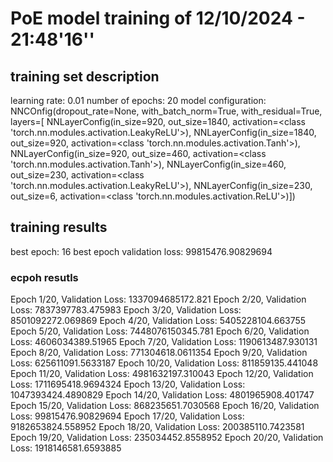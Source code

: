 PoE model training of 12/10/2024 - 21:48'16''
========================

training set description
------------------------
learning rate: 0.01
number of epochs: 20
model configuration: 
  NNCOnfig(dropout_rate=None,
           with_batch_norm=True,
           with_residual=True,
           layers=[ NNLayerConfig(in_size=920,
                                  out_size=1840,
                                  activation=<class 'torch.nn.modules.activation.LeakyReLU'>),
                    NNLayerConfig(in_size=1840,
                                  out_size=920,
                                  activation=<class 'torch.nn.modules.activation.Tanh'>),
                    NNLayerConfig(in_size=920,
                                  out_size=460,
                                  activation=<class 'torch.nn.modules.activation.Tanh'>),
                    NNLayerConfig(in_size=460,
                                  out_size=230,
                                  activation=<class 'torch.nn.modules.activation.LeakyReLU'>),
                    NNLayerConfig(in_size=230,
                                  out_size=6,
                                  activation=<class 'torch.nn.modules.activation.ReLU'>)])

training results
----------------
best epoch: 16
best epoch validation loss: 99815476.90829694

### ecpoh resutls
Epoch 1/20, Validation Loss: 1337094685172.821
Epoch 2/20, Validation Loss: 7837397783.475983
Epoch 3/20, Validation Loss: 8501092272.069869
Epoch 4/20, Validation Loss: 5405228104.663755
Epoch 5/20, Validation Loss: 7448076150345.781
Epoch 6/20, Validation Loss: 4606034389.51965
Epoch 7/20, Validation Loss: 1190613487.930131
Epoch 8/20, Validation Loss: 771304618.0611354
Epoch 9/20, Validation Loss: 625611091.5633187
Epoch 10/20, Validation Loss: 811859135.441048
Epoch 11/20, Validation Loss: 4981632197.310043
Epoch 12/20, Validation Loss: 1711695418.9694324
Epoch 13/20, Validation Loss: 1047393424.4890829
Epoch 14/20, Validation Loss: 4801965908.401747
Epoch 15/20, Validation Loss: 868235651.7030568
Epoch 16/20, Validation Loss: 99815476.90829694
Epoch 17/20, Validation Loss: 9182653824.558952
Epoch 18/20, Validation Loss: 200385110.7423581
Epoch 19/20, Validation Loss: 235034452.8558952
Epoch 20/20, Validation Loss: 1918146581.6593885